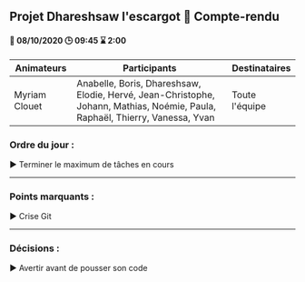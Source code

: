 ## Projet Dhareshsaw l'escargot :snail: Compte-rendu

#### :date: 08/10/2020 :clock3: 09:45 :hourglass: 2:00

| Animateurs | Participants | Destinataires |
| --- | --- | --- |
| Myriam Clouet | Anabelle, Boris, Dhareshsaw, Elodie, Hervé, Jean-Christophe, Johann, Mathias, Noémie, Paula, Raphaël, Thierry, Vanessa, Yvan | Toute l'équipe |

### Ordre du jour :
:arrow_forward: Terminer le maximum de tâches en cours

***
### Points marquants :
:arrow_forward: Crise Git

***
### Décisions :
:arrow_forward: Avertir avant de pousser son code
